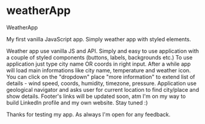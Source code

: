 # weatherApp
WeatherApp

My first vanilla JavaScript app. Simply weather app with styled elements. 

Weather app use vanilla JS and API. Simply and easy to use application with a couple of styled components (buttons, labels, backgrounds etc.)
To use application just type city name OR coords in right input. After a while app will load main informations like city name, temperature and weather icon.
You can click on the "dropdown" place "more information" to extend list of details - wind speed, coords, humidity, timezone, pressure.
Application use geological navigator and asks user for current location to find city/place and show details.
Footer's links will be updated soon, atm I'm on my way to build LinkedIn profile and my own website. Stay tuned :)

Thanks for testing my app.
As always I'm open for any feedback. 
